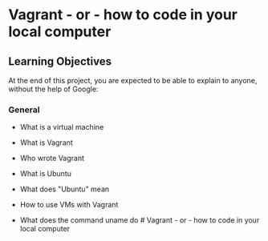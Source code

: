 # Vagrant - or - how to code in your local computer 

## Learning Objectives

At the end of this project, you are expected to be able to explain to anyone, without the help of Google:

### General

* What is a virtual machine 

* What is Vagrant

* Who wrote Vagrant 

* What is Ubuntu 

* What does "Ubuntu" mean

* How to use VMs with Vagrant 

* What does the command uname do # Vagrant - or - how to code in your local computer 

 
